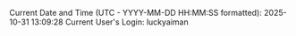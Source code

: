 Current Date and Time (UTC - YYYY-MM-DD HH:MM:SS formatted): 2025-10-31 13:09:28
Current User's Login: luckyaiman
